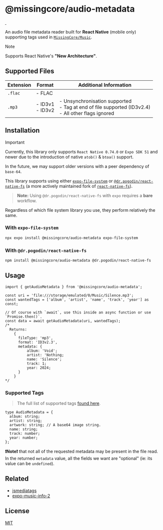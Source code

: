 # @missingcore/audio-metadata

<p>
  <a aria-label="NPM version" href="https://www.npmjs.com/package/@missingcore/audio-metadata">
    <img alt="" src="https://img.shields.io/npm/v/@missingcore/audio-metadata.svg?style=for-the-badge&labelColor=000000">
  </a>
  <a aria-label="License" href="https://github.com/MissingCore/audio-metadata/blob/main/LICENSE">
    <img alt="" src="https://img.shields.io/npm/l/@missingcore/audio-metadata.svg?style=for-the-badge&labelColor=000000">
  </a>
</p>

An audio file metadata reader built for **React Native** (mobile only) supporting tags used in [`MissingCore/Music`](https://github.com/MissingCore/Music).

> [!NOTE]  
> Supports React Native's **"New Architecture"**.

## Supported Files

| Extension | Format              | Additional Information                                                                                   |
| --------- | ------------------- | -------------------------------------------------------------------------------------------------------- |
| `.flac`   | - FLAC              |                                                                                                          |
| `.mp3`    | - ID3v1<br/>- ID3v2 | - Unsynchronisation supported<br/>- Tag at end of file supported (ID3v2.4)<br/>- All other flags ignored |

## Installation

> [!IMPORTANT]  
> Currently, this library only supports `React Native 0.74.0` or `Expo SDK 51` and newer due to the introduction of native `atob()` & `btoa()` support.
>
> In the future, we may support older versions with a peer dependency of `base-64`.

This library supports using either [`expo-file-system`](https://docs.expo.dev/versions/latest/sdk/filesystem/) or [`@dr.pogodin/react-native-fs`](https://github.com/birdofpreyru/react-native-fs) (a more actively maintained fork of [`react-native-fs`](https://github.com/itinance/react-native-fs)).

> **Note:** Using `@dr.pogodin/react-native-fs` with `expo` requires a **bare** workflow.

Regardless of which file system library you use, they perform relatively the same.

### With `expo-file-system`

```sh
npx expo install @missingcore/audio-metadata expo-file-system
```

### With `@dr.pogodin/react-native-fs`

```sh
npm install @missingcore/audio-metadata @dr.pogodin/react-native-fs
```

## Usage

```tsx
import { getAudioMetadata } from '@missingcore/audio-metadata';

const uri = 'file:///storage/emulated/0/Music/Silence.mp3';
const wantedTags = ['album', 'artist', 'name', 'track', 'year'] as const;

// Of course with `await`, use this inside an async function or use `Promise.then()`.
const data = await getAudioMetadata(uri, wantedTags);
/*
  Returns:
    {
      fileType: 'mp3',
      format: 'ID3v2.3',
      metadata: {
          album: 'Void';
          artist: 'Nothing;
          name: 'Silence';
          track: 1;
          year: 2024;
      }
    }
*/
```

### Supported Tags

> The full list of supported tags [found here](https://github.com/MissingCore/audio-metadata/blob/main/src/MetadataExtractor.types.ts#L3).

```tsx
type AudioMetadata = {
  album: string;
  artist: string;
  artwork: string; // A base64 image string.
  name: string;
  track: number;
  year: number;
};
```

**❗Note❗** that not all of the requested metadata may be present in the file read. In the returned `metadata` value, all the fields we want are "optional" (ie: its value can be `undefined`).

## Related

- [jsmediatags](https://github.com/aadsm/jsmediatags)
- [expo-music-info-2](https://github.com/MehrabSp/expo-music-info-2)

## License

[MIT](./LICENSE)
